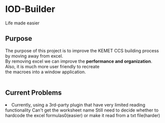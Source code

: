 # IOD-Builder
Life made easier

<h2>Purpose</h2>
The purpose of this project is to improve the KEMET CCS building process by moving away from excel.<br/>
By removing excel we can improve the <b>performance and organization</b>. Also, it is much more user friendly to recreate <br/>
the macroes into a window application.<br/>
<br/>
<h2>Current Problems</h2>
<li>
<ui>Currently, using a 3rd-party plugin that have very limited reading functionality</ui>
<ui>Can't get the worksheet name</ui>
<ui>Still need to decide whether to hardcode the excel formulas0(easier) or make it read from a txt file(harder)</ui>
</li>
